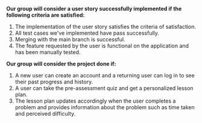 **Our group will consider a user story successfully implemented if the following criteria are satisfied:**

1. The implementation of the user story satisfies the criteria of satisfaction.
2. All test cases we've implemented have pass successfully.
3. Merging with the main branch is successful.
4. The feature requested by the user is functional on the application and has been manually tested.

**Our group will consider the project done if:**

1. A new user can create an account and a returning user can log in to see their past progress and history.
2. A user can take the pre-assessment quiz and get a personalized lesson plan.
3. The lesson plan updates accordingly when the user completes a problem and provides information about the problem such as time taken and perceived difficulty.